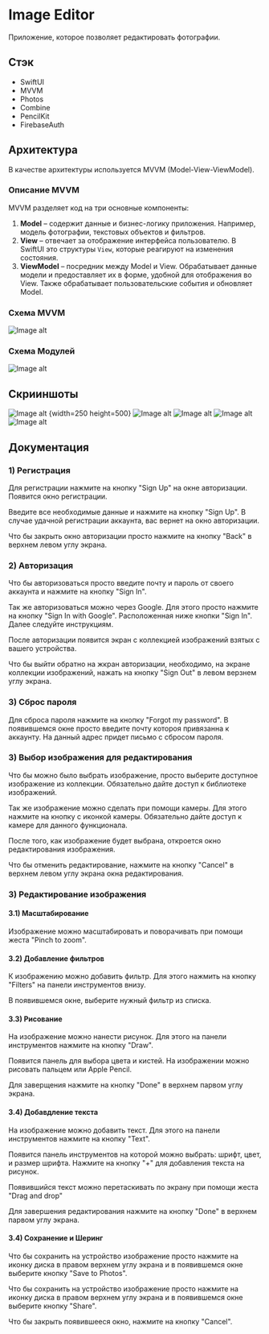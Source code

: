 # Image Editor

Приложение, которое позволяет редактировать фотографии.

## Стэк

- SwiftUI
- MVVM
- Photos
- Combine
- PencilKit
- FirebaseAuth

## Архитектура

В качестве архитектуры используется MVVM (Model-View-ViewModel).

### Описание MVVM

MVVM разделяет код на три основные компоненты:

1. **Model** – содержит данные и бизнес-логику приложения. Например, модель фотографии, текстовых объектов и фильтров.
2. **View** – отвечает за отображение интерфейса пользователю. В SwiftUI это структуры `View`, которые реагируют на изменения состояния.
3. **ViewModel** – посредник между Model и View. Обрабатывает данные модели и предоставляет их в форме, удобной для отображения во View. Также обрабатывает пользовательские события и обновляет Model.

### Схема MVVM

![Image alt](Screens/MVVM.png)

### Схема Модулей

![Image alt](Screens/Modules.png)

## Скрииншоты

![Image alt](Screens/0.png) {width=250 height=500}
![Image alt](Screens/1.png)
![Image alt](Screens/2.png)
![Image alt](Screens/3.png)
![Image alt](Screens/4.png)


## Документация

### 1) Регистрация 

Для регистрации нажмите на кнопку "Sign Up" на окне авторизации. Появится окно регистрации.

Введите все необходимые данные и нажмите на кнопку "Sign Up". В случае удачной регистрации аккаунта, вас вернет на окно авторизации.

Что бы закрыть окно авторизации просто нажмите на кнопку "Back" в верхнем левом углу экрана.

### 2) Авторизация 

Что бы авторизоваться просто введите почту и пароль от своего аккаунта и нажмите на кнопку "Sign In".

Так же авторизоваться можно через Google. Для этого просто нажмите на кнопку "Sign In with Google". 
Расположенная ниже кнопки "Sign In". Далее следуйте инструкциям.

После авторизации появится экран с коллекцией изображений взятых с вашего устройства.

Что бы выйти обратно на жкран авторизации, необходимо, на экране коллекции изображений, нажать на кнопку "Sign Out" в левом верзнем углу экрана. 

### 3) Сброс пароля

Для сброса пароля нажмите на кнопку "Forgot my password". В появившемся окне просто введите почту котороя привязанна к аккаунту. На данный адрес придет письмо с сбросом пароля. 

### 3) Выбор изображения для редактирования

Что бы можно было выбрать изображение, просто выберите доступное изображение из коллекции. Обязательно дайте доступ к библиотеке изображений. 

Так же изображение можно сделать при помощи камеры. Для этого нажмите на кнопку с иконкой камеры. Обязательно дайте доступ к камере для данного функционала.

После того, как изображение будет выбрана, откроется окно редактирования изображения. 

Что бы отменить редактирование, нажмите на кнопку "Cancel" в верхнем левом углу экрана окна редактирования.

### 3) Редактирование изображения
#### 3.1) Масштабирование

Изображение можно масштабировать и поворачивать при помощи жеста "Pinch to zoom".

#### 3.2) Добавление фильтров

К изображению можно добавить фильтр. Для этого нажмить на кнопку "Filters" на панели инструментов внизу.

В появившемся окне, выберите нужный фильтр из списка.

#### 3.3) Рисование

На изображение можно нанести рисунок. Для этого на панели инструментов нажмите на кнопку "Draw".

Появится панель для выбора цвета и кистей. На изображении можно рисовать пальцем или Apple Pencil.

Для заверщения нажмите на кнопку "Done" в верхнем парвом углу экрана.

#### 3.4) Добавдление текста

На изображение можно добавить текст. Для этого на панели инструментов нажмите на кнопку "Text".

Появится панель инструментов на которой можно выбрать: шрифт, цвет, и размер шрифта. Нажмите на кнопку "+" для добавления текста на рисунок.

Появившийся текст можно перетаскивать по экрану при помощи жеста "Drag and drop"

Для завершения редактирования нажмите на кнопку "Done" в верхнем парвом углу экрана.

#### 3.4) Сохранение и Шеринг

Что бы сохранить на устройство изображение просто нажмите на иконку диска в правом верхнем углу экрана и в появившемся окне выберите кнопку "Save to Photos".

Что бы сохранить на устройство изображение просто нажмите на иконку диска в правом верхнем углу экрана и в появившемся окне выберите кнопку "Share".

Что бы закрыть появившееся окно, нажмите на кнопку "Cancel".



































